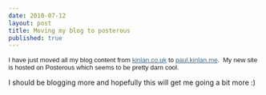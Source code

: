 ```yaml
---
date: 2010-07-12
layout: post
title: Moving my blog to posterous
published: true
---
```

<p><span style="font-family: arial, sans-serif; font-size: 13px; border-collapse: collapse;">I have just moved all my blog content from <a href="http://kinlan.co.uk/" target="_blank" style="color: #406480;">kinlan.co.uk</a> to <a href="http://paul.kinlan.me/" target="_blank" style="color: #406480;">paul.kinlan.me</a>.  My new site is hosted on Posterous which seems to be pretty darn cool.
<p />
<div>I should be blogging more and hopefully this will get me going a bit more :)</div>
</span></p>

